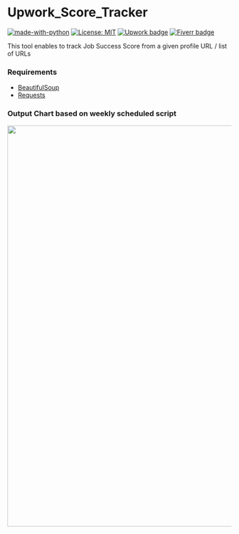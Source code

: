 # Upwork_Score_Tracker

[![made-with-python](https://img.shields.io/badge/Made%20with-Python-1f425f.svg)](https://www.python.org/) [![License: MIT](https://img.shields.io/badge/License-MIT-yellow.svg)](https://opensource.org/licenses/MIT)  [![Upwork badge](https://img.shields.io/badge/HIRE_ME-Upwork-37A000.svg)](https://www.upwork.com/o/profiles/users/~01839791ddb1ede3fa/)  [![Fiverr badge](https://img.shields.io/badge/HIRE_ME-Fiverr-1dbf73.svg)](https://www.fiverr.com/kowshikanagaraj/)


This tool enables to track Job Success Score from a given profile URL / list of URLs


### Requirements
  - [BeautifulSoup](https://pypi.org/project/beautifulsoup4/)
  - [Requests](https://pypi.org/project/requests/)


### Output Chart based on weekly scheduled script

<img src='https://docs.google.com/spreadsheets/d/e/2PACX-1vRMJ38DDNRjuQ03T9_On-29eQ11FSYBkJiNu_al2UHOqxnFGbYEnqm3EpX3XARkVu4vD7bQMbBFoGha/pubchart?oid=696490340&format=image' width=900>

